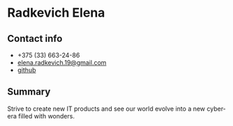 # Radkevich Elena

## Contact info

- +375 (33) 663-24-86
- elena.radkevich.19@gmail.com
- [github](https://github.com/ElenaRadkevich/)

## Summary

Strive to create new IT products and see our world evolve into a new cyber-era filled with wonders.

